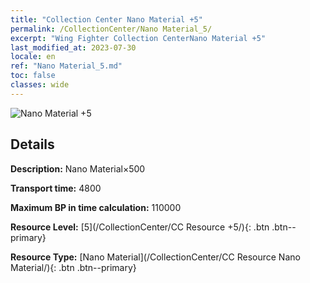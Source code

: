 ```yaml
---
title: "Collection Center Nano Material +5"
permalink: /CollectionCenter/Nano Material_5/
excerpt: "Wing Fighter Collection CenterNano Material +5"
last_modified_at: 2023-07-30
locale: en
ref: "Nano Material_5.md"
toc: false
classes: wide
---
```



![Nano Material +5](/images/cc/CC_Nano_Material_5.png)

## Details

  **Description:** Nano Material×500

  **Transport time:** 4800

  **Maximum BP in time calculation:** 110000

  **Resource Level:** [5](/CollectionCenter/CC Resource +5/){: .btn .btn--primary}

  **Resource Type:** [Nano Material](/CollectionCenter/CC Resource Nano Material/){: .btn .btn--primary}

